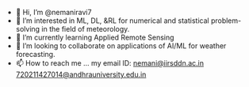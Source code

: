 - 👋 Hi, I’m @nemaniravi7
- 👀 I’m interested in ML, DL, &RL for numerical and statistical problem-solving in the field of meteorology.
- 🌱 I’m currently learning Applied Remote Sensing
- 💞️ I’m looking to collaborate on applications of AI/ML for weather forecasting.
- 📫 How to reach me ...   my email ID: nemani@iirsddn.ac.in
                                         720211427014@andhrauniversity.edu.in

<!---
nemaniravi7/nemaniravi7 is a ✨ special ✨ repository because its `README.md` (this file) appears on your GitHub profile.
You can click the Preview link to take a look at your changes.
--->
